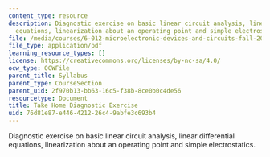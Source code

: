 ```yaml
---
content_type: resource
description: Diagnostic exercise on basic linear circuit analysis, linear differential
  equations, linearization about an operating point and simple electrostatics.
file: /media/courses/6-012-microelectronic-devices-and-circuits-fall-2009/76d81e87e446421226c49abfe3c693b4_MIT6_012F09_diagnostic_soln.pdf
file_type: application/pdf
learning_resource_types: []
license: https://creativecommons.org/licenses/by-nc-sa/4.0/
ocw_type: OCWFile
parent_title: Syllabus
parent_type: CourseSection
parent_uid: 2f970b13-bb63-16c5-f38b-8ce0b0c4de56
resourcetype: Document
title: Take Home Diagnostic Exercise
uid: 76d81e87-e446-4212-26c4-9abfe3c693b4
---
```

Diagnostic exercise on basic linear circuit analysis, linear differential equations, linearization about an operating point and simple electrostatics.